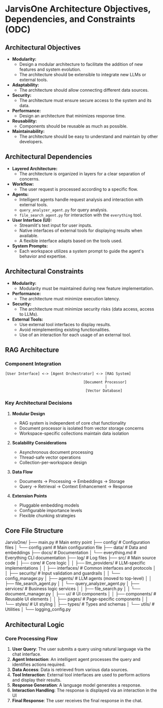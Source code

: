 # **JarvisOne Architecture Objectives, Dependencies, and Constraints (ODC)**

## Architectural Objectives

* **Modularity:**
  * Design a modular architecture to facilitate the addition of new features and system evolution.
  * The architecture should be extensible to integrate new LLMs or external tools.
* **Adaptability:**
  * The architecture should allow connecting different data sources.
* **Security:**
  * The architecture must ensure secure access to the system and its data.
* **Performance:**
  * Design an architecture that minimizes response time.
* **Reusability:**
  * Components should be reusable as much as possible.
* **Maintainability:**
  * The architecture should be easy to understand and maintain by other developers.

## Architectural Dependencies

* **Layered Architecture:**
  * The architecture is organized in layers for a clear separation of concerns.
* **Workflow:**
  * The user request is processed according to a specific flow.
* **Agents:**
  * Intelligent agents handle request analysis and interaction with external tools.
  * `query_analyzer_agent.py` for query analysis.
  * `file_search_agent.py` for interaction with the `everything` tool.
* **User Interface (UI):**
  * Streamlit's text input for user inputs.
  * Native interfaces of external tools for displaying results when available.
  * A flexible interface adapts based on the tools used.
* **System Prompts:**
  * Each workspace utilizes a system prompt to guide the agent's behavior and expertise.

## Architectural Constraints

* **Modularity:**
  * Modularity must be maintained during new feature implementation.
* **Performance:**
  * The architecture must minimize execution latency.
* **Security:**
  * The architecture must minimize security risks (data access, access to LLMs).
* **External Tools:**
  * Use external tool interfaces to display results.
  * Avoid reimplementing existing functionalities.
  * Use of an interaction for each usage of an external tool.

## RAG Architecture

### Component Integration

```
[User Interface] <-> [Agent Orchestrator] <-> [RAG System]
                                              |
                                    [Document Processor]
                                              |
                                     [Vector Database]
```

### Key Architectural Decisions

1. **Modular Design**
   * RAG system is independent of core chat functionality
   * Document processor is isolated from vector storage concerns
   * Workspace-specific collections maintain data isolation

2. **Scalability Considerations**
   * Asynchronous document processing
   * Thread-safe vector operations
   * Collection-per-workspace design

3. **Data Flow**
   * Documents -> Processing -> Embeddings -> Storage
   * Query -> Retrieval -> Context Enhancement -> Response

4. **Extension Points**
   * Pluggable embedding models
   * Configurable importance levels
   * Flexible chunking strategies

## Core File Structure

JarvisOne/
├── main.py                   # Main entry point
├── config/                   # Configuration files
│   └── config.yaml          # Main configuration file
├── data/                    # Data and embeddings
├── docs/                    # Documentation
│   └── everything.md        # Everything CLI documentation
├── log/                     # Log files
├── src/                     # Main source code
│   ├── core/               # Core logic
│   │   ├── llm_providers/  # LLM-specific implementations
│   │   ├── interfaces/     # Common interfaces and protocols
│   │   ├── security/      # Input validation and guardrails
│   │   └── config_manager.py
│   ├── agents/            # LLM agents (moved to top-level)
│   │   ├── file_search_agent.py
│   │   └── query_analyzer_agent.py
│   ├── services/          # Business logic services
│   │   ├── file_search.py
│   │   └── document_manager.py
│   ├── ui/               # UI components
│   │   ├── components/   # Reusable UI elements
│   │   ├── pages/       # Page-specific components
│   │   └── styles/      # UI styling
│   ├── types/           # Types and schemas
│   └── utils/           # Utilities
│       └── logging_config.py

## Architectural Logic

### Core Processing Flow

1. **User Query**: The user submits a query using natural language via the chat interface.
2. **Agent Interaction**: An intelligent agent processes the query and identifies actions required.
3. **Data Access**: Data is retrieved from various data sources.
4. **Tool Interaction**: External tool interfaces are used to perform actions and display their results.
5. **Response Generation**: A language model generates a response.
6. **Interaction Handling**: The response is displayed via an interaction in the UI
7. **Final Response**: The user receives the final response in the chat.
